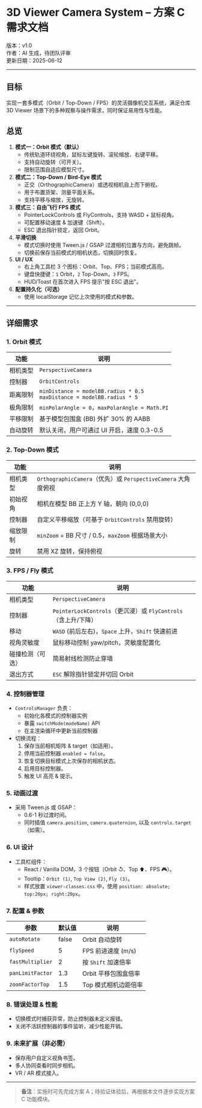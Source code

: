 # 3D Viewer Camera System – 方案 C 需求文档

版本：v1.0  
作者：AI 生成，待团队评审  
更新日期：2025-06-12

---

## 目标
实现一套多模式（Orbit / Top-Down / FPS）的灵活摄像机交互系统，满足仓库 3D Viewer 场景下的多种观察与操作需求，同时保证易用性与性能。

## 总览
1. **模式一：Orbit 模式（默认）**
   * 传统轨道环绕视角，鼠标左键旋转、滚轮缩放、右键平移。
   * 支持自动旋转（可开关）。
   * 限制范围自适应模型尺寸。
2. **模式二：Top-Down / Bird-Eye 模式**
   * 正交（OrthographicCamera）或透视相机自上而下俯视。
   * 用于布置货架、测量平面关系。
   * 支持平移与缩放，无旋转。
3. **模式三：自由飞行 FPS 模式**
   * PointerLockControls 或 FlyControls，支持 WASD + 鼠标视角。
   * 可配置移动速度 & 加速键（Shift）。
   * ESC 退出指针锁定，返回 Orbit。
4. **平滑切换**
   * 模式切换时使用 Tween.js / GSAP 过渡相机位置与方向，避免跳帧。
   * 切换前保存当前模式的相机状态，切换回时恢复。
5. **UI / UX**
   * 右上角工具栏 3 个图标：Orbit、Top、FPS；当前模式高亮。
   * 键盘快捷键：`1` Orbit，`2` Top-Down，`3` FPS。
   * HUD/Toast 在首次进入 FPS 提示"按 ESC 退出"。
6. **配置持久化（可选）**
   * 使用 localStorage 记忆上次使用的模式和参数。

---

## 详细需求

### 1. Orbit 模式
| 功能 | 说明 |
|------|------|
| 相机类型 | `PerspectiveCamera` |
| 控制器 | `OrbitControls` |
| 距离限制 | `minDistance = modelBB.radius * 0.5`  <br/>`maxDistance = modelBB.radius * 5` |
| 极角限制 | `minPolarAngle = 0`，`maxPolarAngle = Math.PI` |
| 平移限制 | 基于模型包围盒 (BB) 外扩 30% 的 AABB |
| 自动旋转 | 默认关闭，用户可通过 UI 开启，速度 0.3-0.5 |

### 2. Top-Down 模式
| 功能 | 说明 |
|------|------|
| 相机类型 | `OrthographicCamera`（优先）或 `PerspectiveCamera` 大角度俯视 |
| 初始视角 | 相机在模型 BB 正上方 Y 轴，朝向 (0,0,0) |
| 控制器 | 自定义平移缩放（可基于 `OrbitControls` 禁用旋转） |
| 缩放限制 | `minZoom` = BB 尺寸 / 0.5，`maxZoom` 根据场景大小 |
| 旋转 | 禁用 XZ 旋转，保持俯视 |

### 3. FPS / Fly 模式
| 功能 | 说明 |
|------|------|
| 相机类型 | `PerspectiveCamera` |
| 控制器 | `PointerLockControls`（更沉浸）或 `FlyControls`（含上升/下降） |
| 移动 | `WASD` (前后左右)，`Space` 上升，`Shift` 快速前进 |
| 视角灵敏度 | 鼠标移动控制 yaw/pitch，灵敏度配置化 |
| 碰撞检测（可选） | 简易射线检测防止穿墙 |
| 退出方式 | `ESC` 解除指针锁定并切回 Orbit |

### 4. 控制器管理
* `ControlsManager` 负责：
  * 初始化各模式的控制器实例
  * 暴露 `switchMode(modeName)` API
  * 在主渲染循环中更新当前控制器
* 切换流程：
  1. 保存当前相机矩阵 & target（如适用）。
  2. 停用当前控制器 `enabled = false`。
  3. 恢复切换目标模式上次保存的相机状态。
  4. 启用目标控制器。
  5. 触发 UI 高亮 & 提示。

### 5. 动画过渡
* 采用 Tween.js 或 GSAP：
  * 0.6-1 秒过渡时间。
  * 同时插值 `camera.position`, `camera.quaternion`, 以及 `controls.target`（如需）。

### 6. UI 设计
* 工具栏组件：
  * React / Vanilla DOM，3 个按钮（Orbit ↺、Top ⬆、FPS 🎮）。
  * Tooltip：`Orbit (1)`, `Top View (2)`, `Fly (3)`。
  * 样式放置 `viewer-classes.css` 中，使用 `position: absolute; top:20px; right:20px`。

### 7. 配置 & 参数
| 参数 | 默认值 | 说明 |
|-------|--------|------|
| `autoRotate` | false | Orbit 自动旋转 |
| `flySpeed` | 5 | FPS 前进速度 (m/s) |
| `fastMultiplier` | 2 | 按 `Shift` 加速倍率 |
| `panLimitFactor` | 1.3 | Orbit 平移包围盒倍率 |
| `zoomFactorTop` | 1.5 | Top 模式相机边距倍率 |

### 8. 错误处理 & 性能
* 切换模式时捕获异常，防止控制器未定义报错。
* 关闭不活跃控制器的事件监听，减少性能开销。

### 9. 未来扩展（非必需）
* 保存用户自定义视角书签。
* 多人协同查看时同步相机。
* VR / AR 模式接入。

---

> **备注**：实施时可先完成方案 A；待验证体验后，再根据本文件逐步实现方案 C 功能模块。 